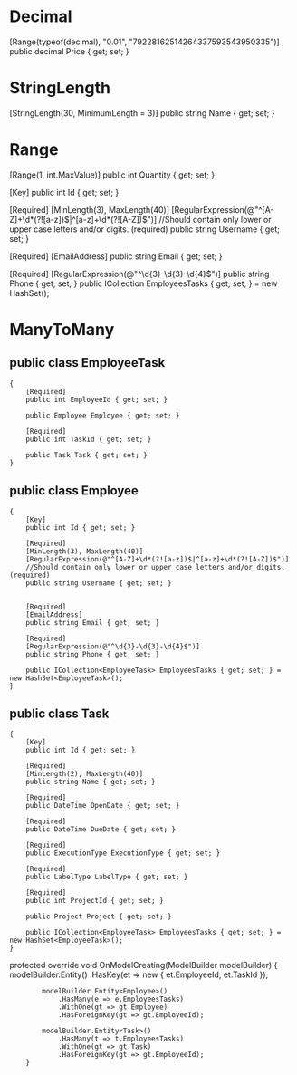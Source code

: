 # Decimal

[Range(typeof(decimal), "0.01", "79228162514264337593543950335")]
public decimal Price { get; set; }

# StringLength

[StringLength(30, MinimumLength = 3)]
public string Name { get; set; }

# Range
[Range(1, int.MaxValue)]
public int Quantity { get; set; }


[Key]
public int Id { get; set; }

[Required]
[MinLength(3), MaxLength(40)]
[RegularExpression(@"^[A-Z]+\d*(?![a-z])$|^[a-z]+\d*(?![A-Z])$")]
//Should contain only lower or upper case letters and/or digits. (required)
public string Username { get; set; }

[Required]
[EmailAddress]
public string Email { get; set; }

[Required]
[RegularExpression(@"^\d{3}-\d{3}-\d{4}$")]
public string Phone { get; set; }
public ICollection<EmployeeTask> EmployeesTasks { get; set; } = new HashSet<EmployeeTask>();
    

# ManyToMany

## public class EmployeeTask
    {
        [Required]
        public int EmployeeId { get; set; }

        public Employee Employee { get; set; }

        [Required]
        public int TaskId { get; set; }

        public Task Task { get; set; }
    }
    
## public class Employee
    {
        [Key]
        public int Id { get; set; }

        [Required]
        [MinLength(3), MaxLength(40)]
        [RegularExpression(@"^[A-Z]+\d*(?![a-z])$|^[a-z]+\d*(?![A-Z])$")]
        //Should contain only lower or upper case letters and/or digits. (required)
        public string Username { get; set; }

        
        [Required]
        [EmailAddress]
        public string Email { get; set; }

        [Required]
        [RegularExpression(@"^\d{3}-\d{3}-\d{4}$")]
        public string Phone { get; set; }

        public ICollection<EmployeeTask> EmployeesTasks { get; set; } = new HashSet<EmployeeTask>();
    }    
    
    
## public class Task
    {
        [Key]
        public int Id { get; set; }

        [Required]
        [MinLength(2), MaxLength(40)]
        public string Name { get; set; }

        [Required]
        public DateTime OpenDate { get; set; }

        [Required]
        public DateTime DueDate { get; set; }

        [Required]
        public ExecutionType ExecutionType { get; set; }

        [Required]
        public LabelType LabelType { get; set; }

        [Required]
        public int ProjectId { get; set; }

        public Project Project { get; set; }

        public ICollection<EmployeeTask> EmployeesTasks { get; set; } = new HashSet<EmployeeTask>();
    }    

protected override void OnModelCreating(ModelBuilder modelBuilder)
        {
            modelBuilder.Entity<EmployeeTask>()
                .HasKey(et => new { et.EmployeeId, et.TaskId });

            modelBuilder.Entity<Employee>()
                .HasMany(e => e.EmployeesTasks)
                .WithOne(gt => gt.Employee)
                .HasForeignKey(gt => gt.EmployeeId);

            modelBuilder.Entity<Task>()
                .HasMany(t => t.EmployeesTasks)
                .WithOne(gt => gt.Task)
                .HasForeignKey(gt => gt.EmployeeId);
        }    